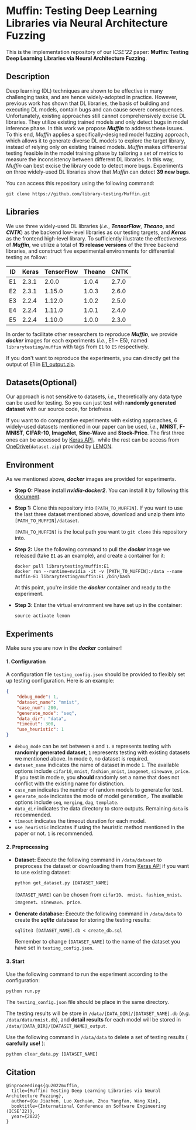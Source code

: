 # Muffin: Testing Deep Learning Libraries via Neural Architecture Fuzzing


This is the implementation repository of our *ICSE'22* paper: **Muffin: Testing Deep Learning Libraries via Neural Architecture Fuzzing**.



## Description

Deep learning (DL) techniques are shown to be effective in many challenging tasks, and are hence widely-adopted in practice. However, previous work has shown that DL libraries, the basis of building and executing DL models, contain bugs and can cause severe consequences. Unfortunately, existing approaches still cannot comprehensively excise DL libraries. They utilize existing trained models and only detect bugs in model inference phase. In this work we propose ***Muffin*** to address these issues. To this end, *Muffin* applies a specifically-designed model fuzzing approach, which allows it to generate diverse DL models to explore the target library, instead of relying only on existing trained models. *Muffin* makes differential testing feasible in the model training phase by tailoring a set of metrics to measure the inconsistency between different DL libraries. In this way, *Muffin* can best excise the library code to detect more bugs. Experiments on three widely-used DL libraries show that *Muffin* can detect **39 new bugs**.

You can access this repository using the following command:
```shell
git clone https://github.com/library-testing/Muffin.git
```



## Libraries

We use three widely-used DL libraries (*i.e.*, ***TensorFlow***, ***Theano***, and ***CNTK***) as the backend low-level libraries as our testing targets, and ***Keras*** as the frontend high-level library. To sufficiently illustrate the effectiveness of ***Muffin***, we utilize a total of **15 release versions** of the three backend libraries, and construct five experimental environments for differential testing as follow:

| ID   | Keras | TensorFlow | Theano | CNTK  |
| ---- | ----- | ---------- | ------ | ----- |
| E1   | 2.3.1 | 2.0.0      | 1.0.4  | 2.7.0 |
| E2   | 2.3.1 | 1.15.0     | 1.0.3  | 2.6.0 |
| E3   | 2.2.4 | 1.12.0     | 1.0.2  | 2.5.0 |
| E4   | 2.2.4 | 1.11.0     | 1.0.1  | 2.4.0 |
| E5   | 2.2.4 | 1.10.0     | 1.0.0  | 2.3.0 |

In order to facilitate other researchers to reproduce ***Muffin***, we provide ***docker*** images for each experiments (*i.e.*, E1 ~ E5), named `librarytesting/muffin` with tags from `E1` to `E5` respectively.

If you don't want to reproduce the experiments, you can directly get the output of E1 in [E1_output.zip](https://drive.google.com/file/d/1_dI0UjHKYosPkrIVC6kQMTB3GkCQHHBc/view?usp=sharing).



## Datasets(Optional)

Our approach is not sensitive to datasets, *i.e.*, theoretically any data type can be used for testing.  So you can just test with **randomly generated dataset** with our source code, for briefness.  

If you want to do comparative experiments with existing approaches, 6 widely-used datasets mentioned in our paper can be used, *i.e.*, **MNIST**, **F-MNIST**, **CIFAR-10**, **ImageNet**, **Sine-Wave** and **Stock-Price**. The first three ones can be accessed by [Keras API](https://keras.io/api/datasets/)，while the rest can be access from [OneDrive](https://onedrive.live.com/?authkey=%21ANVR8C2wSN1Rb9M&id=34CB15091B189D3E%211909&cid=34CB15091B189D3E)(`dataset.zip`) provided by [LEMON](https://github.com/Jacob-yen/LEMON).



## Environment

As we mentioned above, ***docker*** images are provided for experiments.

* **Step 0:** Please install ***nvidia-docker2***. You can install it by following this [document](https://codepyre.com/2019/01/installing-nvidia-docker2-on-ubuntu-18.0.4/).
* **Step 1:** Clone this repository into `[PATH_TO_MUFFIN]`. If you want to use the last three dataset mentioned above, download and unzip them into `[PATH_TO_MUFFIN]/dataset`.
   
   `[PATH_TO_MUFFIN]` is the local path you want to `git clone` this repository into.

* **Step 2:** Use the following command to pull the ***docker*** image we released (take `E1` as an example), and create a container for it:

  ```shell
  docker pull librarytesting/muffin:E1
  docker run --runtime=nvidia -it -v [PATH_TO_MUFFIN]:/data --name muffin-E1 librarytesting/muffin:E1 /bin/bash
  ```

  At this point, you're inside the ***docker*** container and ready to the experiment.

* **Step 3**: Enter the virtual environment we have set up in the container:

  ```shell
  source activate lemon
  ```

  

## Experiments

Make sure you are now in the ***docker*** container!

#### 1. Configuration

A configuration file `testing_config.json` should be provided to flexibly set up testing configuration. Here is an example:

```json
{
    "debug_mode": 1,
    "dataset_name": "mnist",
    "case_num": 200,
    "generate_mode": "seq",
    "data_dir": "data",
    "timeout": 300,
    "use_heuristic": 1
}
```

* `debug_mode` can be set between `0` and `1`.  `0`  represents testing with **randomly generated dataset**, `1` represents testing with existing datasets we mentioned above. In mode `0`, no dataset is required.
* `dataset_name` indicates the name of dataset in mode `1`. The available options include `cifar10`, `mnist`, `fashion_mnist`, `imagenet`, `sinewave`, `price`. If you test in mode `0`, you **should** randomly set a name that does not conflict with the existing name for distinction.
* `case_num` indicates the number of random models to generate for test.
* `generate_mode` indicates the mode of model generation,. The available options include  `seq`, `merging`, `dag`, `template`.
* `data_dir` indicates the data directory to store outputs.  Remaining `data` is recommended.
* `timeout` indicates the timeout duration for each model.
* `use_heuristic` indicates if using the heuristic method mentioned in the paper or not. `1` is recommended.

#### 2. Preprocessing

* **Dataset:** Execute the following command in `/data/dataset` to preprocess the dataset or downloading them from [Keras API](https://keras.io/api/datasets/) if you want to use existing dataset:

	```shell
	python get_dataset.py [DATASET_NAME]
	```

	`[DATASET_NAME]` can be chosen from `cifar10`、 `mnist`、`fashion_mnist`、`imagenet`、`sinewave`、`price`.
	
* **Generate database:** Execute the following command in `/data/data` to create the ***sqlite*** database for storing the testing results:

  ```
  sqlite3 [DATASET_NAME].db < create_db.sql
  ```

  Remember to change `[DATASET_NAME]` to the name of the dataset you have set in `testing_config.json`.

#### 3. Start

Use the following command to run the experiment according to the configuration:

```shell
python run.py
```

The `testing_config.json` file should be place in the same directory.

The testing results will be store in `/data/[DATA_DIR]/[DATASET_NAME].db` (*e.g.* `/data/data/mnist.db`), and **detail results** for each model will be stored in `/data/[DATA_DIR]/[DATASET_NAME]_output`. 

Use the following command in `/data/data` to delete a set of testing results ( **carefully use!** ):

```shell
python clear_data.py [DATASET_NAME]
```


## Citation

```
@inproceedings{gu2022muffin,
  title={Muffin: Testing Deep Learning Libraries via Neural Architecture Fuzzing},
  author={Gu Jiazhen, Luo Xuchuan, Zhou Yangfan, Wang Xin},
  booktitle={International Conference on Software Engineering (ICSE’22)},
  year={2022}
}
```


